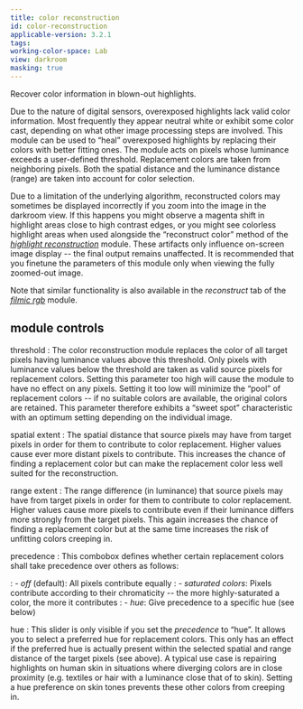 ```yaml
---
title: color reconstruction
id: color-reconstruction
applicable-version: 3.2.1
tags:
working-color-space: Lab
view: darkroom
masking: true
---
```


Recover color information in blown-out highlights.

Due to the nature of digital sensors, overexposed highlights lack valid color information. Most frequently they appear neutral white or exhibit some color cast, depending on what other image processing steps are involved. This module can be used to “heal” overexposed highlights by replacing their colors with better fitting ones. The module acts on pixels whose luminance exceeds a user-defined threshold. Replacement colors are taken from neighboring pixels. Both the spatial distance and the luminance distance (range) are taken into account for color selection.

Due to a limitation of the underlying algorithm, reconstructed colors may sometimes be displayed incorrectly if you zoom into the image in the darkroom view. If this happens you might observe a magenta shift in highlight areas close to high contrast edges, or you might see colorless highlight areas when used alongside the “reconstruct color” method of the [_highlight reconstruction_](./highlight-reconstruction.md) module. These artifacts only influence on-screen image display -- the final output remains unaffected. It is recommended that you finetune the parameters of this module only when viewing the fully zoomed-out image.

Note that similar functionality is also available in the _reconstruct_ tab of the [_filmic rgb_](./filmic-rgb.md#reconstruct) module.

## module controls

threshold
: The color reconstruction module replaces the color of all target pixels having luminance values above this threshold. Only pixels with luminance values below the threshold are taken as valid source pixels for replacement colors. Setting this parameter too high will cause the module to have no effect on any pixels. Setting it too low will minimize the “pool” of replacement colors -- if no suitable colors are available, the original colors are retained. This parameter therefore exhibits a “sweet spot” characteristic with an optimum setting depending on the individual image.

spatial extent
: The spatial distance that source pixels may have from target pixels in order for them to contribute to color replacement. Higher values cause ever more distant pixels to contribute. This increases the chance of finding a replacement color but can make the replacement color less well suited for the reconstruction.

range extent
: The range difference (in luminance) that source pixels may have from target pixels in order for them to contribute to color replacement. Higher values cause more pixels to contribute even if their luminance differs more strongly from the target pixels. This again increases the chance of finding a replacement color but at the same time increases the risk of unfitting colors creeping in.

precedence
: This combobox defines whether certain replacement colors shall take precedence over others as follows:

: - _off_ (default): All pixels contribute equally
: - _saturated colors_: Pixels contribute according to their chromaticity -- the more highly-saturated a color, the more it contributes
: - _hue_: Give precedence to a specific hue (see below)

hue
: This slider is only visible if you set the _precedence_ to “hue”. It allows you to select a preferred hue for replacement colors. This only has an effect if the preferred hue is actually present within the selected spatial and range distance of the target pixels (see above). A typical use case is repairing highlights on human skin in situations where diverging colors are in close proximity (e.g. textiles or hair with a luminance close that of to skin). Setting a hue preference on skin tones prevents these other colors from creeping in.
